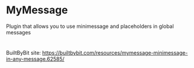# MyMessage
Plugin that allows you to use minimessage and placeholders in global messages

# 
BuiltByBit site: https://builtbybit.com/resources/mymessage-minimessage-in-any-message.62585/
